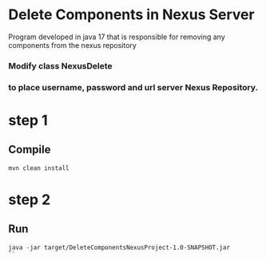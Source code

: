 # Delete Components in Nexus Server
Program developed in java 17 that is responsible for removing any components from the nexus repository
### Modify class NexusDelete
### to place username, password and url server Nexus Repository.
# step 1
## Compile

```console
mvn clean install
```

# step 2
## Run

```console
java -jar target/DeleteComponentsNexusProject-1.0-SNAPSHOT.jar
``
